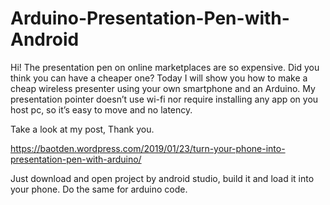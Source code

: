 # Arduino-Presentation-Pen-with-Android

Hi! The presentation pen on online marketplaces are so expensive. Did you think you can have a cheaper one? Today I will show you how to make a cheap wireless presenter using your own smartphone and an Arduino. My presentation pointer doesn’t use wi-fi nor require installing any app on you host pc, so it’s easy to move and no latency.

Take a look at my post, Thank you.

https://baotden.wordpress.com/2019/01/23/turn-your-phone-into-presentation-pen-with-arduino/

Just download and open project by android studio, build it and load it into your phone. Do the same for arduino code.
